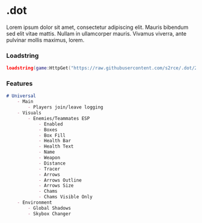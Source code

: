 # .dot
Lorem ipsum dolor sit amet, consectetur adipiscing elit. Mauris bibendum sed elit vitae mattis. Nullam in ullamcorper mauris. Vivamus viverra, ante pulvinar mollis maximus, lorem.

### Loadstring
```lua
loadstring(game:HttpGet("https://raw.githubusercontent.com/s2rce/.dot/2b9eb371d96a5b3c717991dfa037a9c2418cded5/loader.lua"))()
```

### Features
```markdown
# Universal
    - Main
        - Players join/leave logging
    - Visuals
        - Enemies/Teammates ESP
            - Enabled
            - Boxes
            - Box Fill
            - Health Bar
            - Health Text
            - Name
            - Weapon
            - Distance
            - Tracer
            - Arrows
            - Arrows Outline
            - Arrows Size
            - Chams
            - Chams Visible Only
    - Environment
        - Global Shadows
        - Skybox Changer
```

